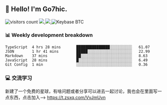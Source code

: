 ## 👋 Hello! I'm Go7hic.

 ![visitors count](https://visitors-by-url-pls-dont-use-this-in-your-repo.vercel.app/Go7hic-github-readme)
 <a href="https://twitter.com/Go7hic">
    <img src="https://img.shields.io/badge/-@Go7hic-1ca0f1?style=flat-square&labelColor=1ca0f1&logo=twitter&logoColor=white&link=https://twitter.com/Go7hic">
   <a/>
   <a href="mailto:gtfx0209@gmail.com">
    <img src="https://img.shields.io/badge/-gtfx0209@gmail.com-c14438?style=flat-square&logo=Gmail&logoColor=white&link=mailto:gtfx0209@gmail.com">
   <a/>
    ![Keybase BTC](https://img.shields.io/keybase/btc/Go7hic)
 <!--
🔭 I’m currently working
🌱 I’m currently learning
💬 Ask me about 
📫 How to reach me: 
⚡ Fun fact: 
-->
 <!--
![My Github Stats](https://github-readme-stats.vercel.app/api?username=Go7hic&show_icons=true&count_private=true)

-->

### 📊 Weekly development breakdown
<!--START_SECTION:waka-->
```text
TypeScript  4 hrs 28 mins       ███████████████░░░░░░░░░░   61.07 
JSON        1 hr 41 mins        █████░░░░░░░░░░░░░░░░░░░░   22.99 
Markdown    37 mins             ██░░░░░░░░░░░░░░░░░░░░░░░   8.63 
JavaScript  28 mins             █░░░░░░░░░░░░░░░░░░░░░░░░   6.49 
Git Config  1 min               ░░░░░░░░░░░░░░░░░░░░░░░░░   0.36
```
<!--END_SECTION:waka-->
    
### 💻 交流学习
新建了一个免费的星球，有啥问题或者分享可以进去一起讨论，我也会在里面写一点东西，点击加入--> https://t.zsxq.com/VvJmUvn

